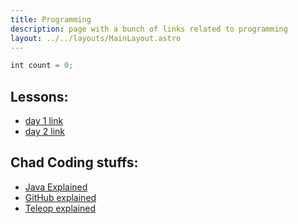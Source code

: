 ```yaml
---
title: Programming
description: page with a bunch of links related to programming
layout: ../../layouts/MainLayout.astro
---
```


```js
int count = 0;
```

## Lessons:

- [day 1 link](https://www.youtube.com/watch?v=dQw4w9WgXcQ)
- [day 2 link](https://www.youtube.com/watch?v=dQw4w9WgXcQ)

## Chad Coding stuffs:

- [Java Explained](./java)
- [GitHub explained](./GitHub)
- [Teleop explained](./teleop)
